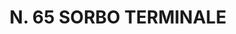 ---
title: "N. 65 SORBO TERMINALE"
plant-name: "N. 65"
plant-number: "065"
plant-img1: "/assets/img/plant065_verso.jpg"
plant-img2: "/assets/img/plant065.jpg"
plant-xml: "/assets/xml/plant065.xml"
plant-title: "N. 65 SORBO TERMINALE"
plant-taxon-link: ""
plant-taxon-content: ""
layout: single-xml
---